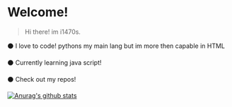 # Welcome!
> Hi there! im i1470s.

⚫ I love to code! pythons my main lang but im more then capable in HTML

⚫ Currently learning java script!

⚫ Check out my repos!

[![Anurag's github stats](https://github-readme-stats.vercel.app/api?username=i1470s&theme=dark&show_icons=true)](https://github.com/anuraghazra/github-readme-stats)
